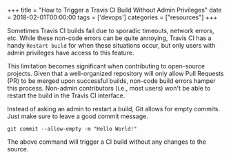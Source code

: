 +++
title = "How to Trigger a Travis CI Build Without Admin Privileges"
date = 2018-02-01T00:00:00
tags = ['devops']
categories = ["resources"]
+++


Sometimes Travis CI builds fail due to sporadic timeouts, network errors, etc. While these non-code errors can be quite annoying, Travis CI has a handy `Restart build` for when these situations occur, but only users with admin privileges have access to this feature.

This limitation becomes significant when contributing to open-source projects. Given that a well-organized repository will only allow Pull Requests (PR) to be merged upon successful builds, non-code build errors hamper this process. Non-admin contributors (i.e., most users) won't be able to restart the build in the Travis CI interface.

Instead of asking an admin to restart a build, Git allows for empty commits. Just make sure to leave a good commit message.

```posh
git commit --allow-empty -m "Hello World!"
```

The above command will trigger a CI build without any changes to the source.
